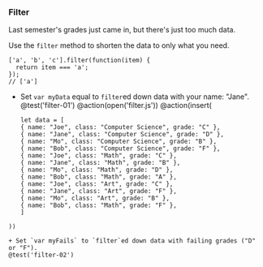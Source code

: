 ### Filter
Last semester's grades just came in, but there's just too much data.

Use the `filter` method to shorten the data to only what you need.

```
['a', 'b', 'c'].filter(function(item) {
  return item === 'a';
});
// ['a']
```

+ Set `var myData` equal to `filter`ed down data with your name: "Jane".
@test('filter-01')
@action(open('filter.js'))
@action(insert(
  ```
  let data = [
  { name: "Joe", class: "Computer Science", grade: "C" },
  { name: "Jane", class: "Computer Science", grade: "D" },
  { name: "Mo", class: "Computer Science", grade: "B" },
  { name: "Bob", class: "Computer Science", grade: "F" },
  { name: "Joe", class: "Math", grade: "C" },
  { name: "Jane", class: "Math", grade: "B" },
  { name: "Mo", class: "Math", grade: "D" },
  { name: "Bob", class: "Math", grade: "A" },
  { name: "Joe", class: "Art", grade: "C" },
  { name: "Jane", class: "Art", grade: "F" },
  { name: "Mo", class: "Art", grade: "B" },
  { name: "Bob", class: "Math", grade: "F" },
  ]
```
))

+ Set `var myFails` to `filter`ed down data with failing grades ("D" or "F").
@test('filter-02')
